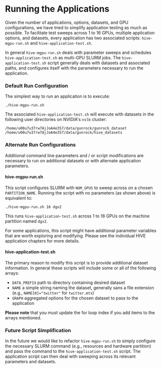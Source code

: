 # Running the Applications

Given the number of applications, options, datasets, and GPU configurations, we have tried to simplify application testing as much as possible. To facilitate test sweeps across 1 to 16 GPUs, multiple application options, and datasets, every application has two associated scripts: `hive-mgpu-run.sh` and `hive-application-test.sh`.

In general `hive-mgpu-run.sh` deals with parameter sweeps and schedules `hive-application-test.sh` as multi-GPU SLURM jobs. The `hive-application-test.sh` script generally deals with datasets and associated paths, and configures itself with the parameters necessary to run the application.

### Default Run Configuration
The simplest way to run an application is to execute:

```
./hive-mgpu-run.sh
```
The associated `hive-application-test.sh` will execute with datasets in the following user directories on NVIDIA's `nslb` cluster:

```
/home/u00u7u37rw7AjJoA4e357/data/gunrock/gunrock_dataset
/home/u00u7u37rw7AjJoA4e357/data/gunrock/hive_datasets
```

### Alternate Run Configurations
Additional command line parameters and / or script modifications are necessary to run on additional datasets or with alternate application parameters.

#### hive-mgpu-run.sh

This script configures SLURM with `NUM_GPUS` to sweep across on a chosen `PARTITION_NAME`. Running the script with no parameters (as shown above) is equivalent to: 

```
./hive-mgpu-run.sh 16 dgx2 
```
This runs `hive-application-test.sh` across 1 to 16 GPUs on the machine partition named `dgx2`.

For some applications, this script might have additional parameter variables that are worth exploring and modifying. Please see the individual HIVE application chapters for more details.

#### hive-application-test.sh

The primary reason to modify this script is to provide additional dataset information. In general these scripts will include some or all of the following arrays: 
	
* `DATA_PREFIX` path to directory containing desired dataset
* `NAME` a simple string naming the dataset, generally sans a file extension (e.g., `NAME[0]="twitter"` for `twitter.mtx`) 
* `GRAPH` aggregated options for the chosen dataset to pass to the application

**Please note** that you must update the for loop index if you add items to the arrays mentioned.


### Future Script Simplification

In the future we would like to refactor `hive-mgpu-run.sh` to simply configure the necessary SLURM command (e.g., resources and hardware partition) and pass the command to the `hive-application-test.sh` script. The application script can then deal with sweeping across its relevant parameters and datasets.
